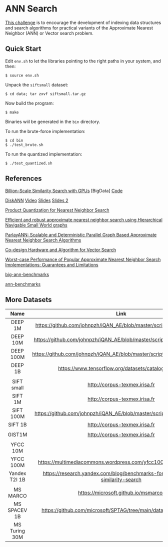 # ANN Search
[This challenge](https://big-ann-benchmarks.com/neurips23.html) is to encourage the development of indexing data structures and search algorithms 
for practical variants of the Approximate Nearest Neighbor (ANN) or Vector search problem. 

## Quick Start

Edit `env.sh` to let the libraries pointing to the right paths in your system, and then:

    $ source env.sh

Unpack the `siftsmall` dataset:

    $ cd data; tar zxvf siftsmall.tar.gz

Now build the program:

    $ make

Binaries wiil be generated in the `bin` directory.

To run the brute-force implementation:

    $ cd bin
    $ ./test_brute.sh

To run the quantized implementation:

    $ ./test_quantized.sh


## References

[Billion-Scale Similarity Search with GPUs](https://arxiv.org/abs/1702.08734) [BigData] [Code](https://github.com/facebookresearch/faiss)

[DiskANN](https://proceedings.neurips.cc/paper_files/paper/2019/file/09853c7fb1d3f8ee67a61b6bf4a7f8e6-Paper.pdf) 
[Video](https://www.microsoft.com/en-us/research/video/research-talk-approximate-nearest-neighbor-search-systems-at-scale/)
[Slides](https://cvpr.thecvf.com/media/cvpr-2023/Slides/18545_SzZdLZD.pdf)
[Slides 2](https://people.csail.mit.edu/jshun/6506-s24/lectures/lecture21-2.pdf)

[Product Quantization for Nearest Neighbor Search](https://ieeexplore.ieee.org/document/5432202)

[Efficient and robust approximate nearest neighbor search using Hierarchical Navigable Small World graphs](https://arxiv.org/ftp/arxiv/papers/1603/1603.09320.pdf)

[ParlayANN: Scalable and Deterministic Parallel Graph Based Approximate Nearest Neighbor Search Algorithms](https://arxiv.org/pdf/2305.04359.pdf)

[Co-design Hardware and Algorithm for Vector Search](https://dl.acm.org/doi/pdf/10.1145/3581784.3607045)

[Worst-case Performance of Popular Approximate Nearest Neighbor Search Implementations: Guarantees and Limitations](https://proceedings.neurips.cc/paper_files/paper/2023/file/d0ac28b79816b51124fcc804b2496a36-Paper-Conference.pdf)

[big-ann-benchmarks](https://github.com/harsha-simhadri/big-ann-benchmarks/tree/main)

[ann-benchmarks](https://ann-benchmarks.com/)

## More Datasets

|      Name     |                                       Link                                      |  # Datapoints | Dimensions |  Format |
|:-------------:|:-------------------------------------------------------------------------------:|:-------------:|:----------:|:-------:|
| DEEP 1M       | https://github.com/johnpzh/iQAN_AE/blob/master/scripts/get.deep1m.sh            |     1,000,000 |         96 | float32 |
| DEEP 10M      | https://github.com/johnpzh/iQAN_AE/blob/master/scripts/get.deep10m.sh           |    10,000,000 |         96 | float32 |
| DEEP 100M     | https://github.com/johnpzh/iQAN_AE/blob/master/scripts/get.deep100m.sh          |   100,000,000 |         96 | float32 |
| DEEP 1B       | https://www.tensorflow.org/datasets/catalog/deep1b                              | 1,000,000,000 |         96 | float32 |
|               |                                                                                 |               |            |         |
| SIFT small    | http://corpus-texmex.irisa.fr                                                   |        10,000 |        128 | float32 |
| SIFT 1M       | http://corpus-texmex.irisa.fr                                                   |     1,000,000 |        128 | float32 |
| SIFT 100M     | https://github.com/johnpzh/iQAN_AE/blob/master/scripts/get.sift100m.sh          |   100,000,000 |        128 | float32 |
| SIFT 1B       | http://corpus-texmex.irisa.fr                                                   | 1,000,000,000 |        128 |   uint8 |
|               |                                                                                 |               |            |         |
| GIST1M        | http://corpus-texmex.irisa.fr                                                   |     1,000,000 |        960 | float32 |
|               |                                                                                 |               |            |         |
| YFCC 10M      |                                                                                 |    10,000,000 |        192 |   uint8 |
| YFCC 100M     | https://multimediacommons.wordpress.com/yfcc100m-core-dataset/                  |    99,200,000 |        192 |   uint8 |
| Yandex T2I 1B | https://research.yandex.com/blog/benchmarks-for-billion-scale-similarity-search | 1,000,000,000 |        200 | float32 |
|               |                                                                                 |               |            |         |
| MS MARCO      | https://microsoft.github.io/msmarco/                                            |     8,841,823 |    ~30,000 | float32 |
| MS SPACEV 1B  | https://github.com/microsoft/SPTAG/tree/main/datasets/SPACEV1B                  | 1,402,020,720 |        100 | float32 |
| MS Turing 30M |                                                                                 |      30000000 |        100 | float32 |
